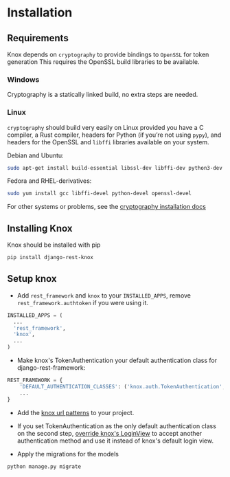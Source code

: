# Installation

## Requirements

Knox depends on `cryptography` to provide bindings to `OpenSSL` for token generation
This requires the OpenSSL build libraries to be available.

### Windows
Cryptography is a statically linked build, no extra steps are needed.

### Linux
`cryptography` should build very easily on Linux provided you have a C compiler,
a Rust compiler, headers for Python (if you’re not using `pypy`), and headers for
the OpenSSL and `libffi` libraries available on your system.

Debian and Ubuntu:
```bash
sudo apt-get install build-essential libssl-dev libffi-dev python3-dev python-dev
```

Fedora and RHEL-derivatives:
```bash
sudo yum install gcc libffi-devel python-devel openssl-devel
```
For other systems or problems, see the [cryptography installation docs](https://cryptography.io/en/latest/installation/)

## Installing Knox
Knox should be installed with pip

```bash
pip install django-rest-knox
```

## Setup knox

- Add `rest_framework` and `knox` to your `INSTALLED_APPS`, remove
`rest_framework.authtoken` if you were using it.

```python
INSTALLED_APPS = (
  ...
  'rest_framework',
  'knox',
  ...
)
```

- Make knox's TokenAuthentication your default authentication class
for django-rest-framework:

```python
REST_FRAMEWORK = {
    'DEFAULT_AUTHENTICATION_CLASSES': ('knox.auth.TokenAuthentication',),
    ...
}
```

- Add the [knox url patterns](urls.md#urls-knoxurls) to your project.

- If you set TokenAuthentication as the only default authentication class on the second step, [override knox's LoginView](auth.md#global-usage-on-all-views) to accept another authentication method and use it instead of knox's default login view.

- Apply the migrations for the models

```bash
python manage.py migrate
```
